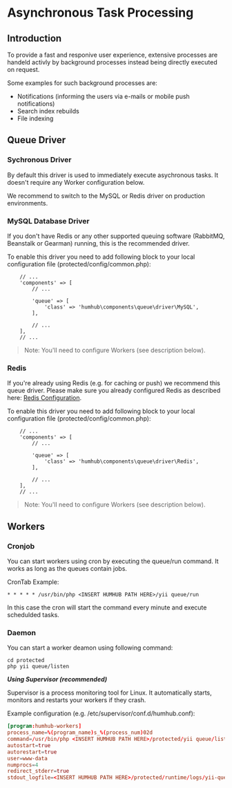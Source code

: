 Asynchronous Task Processing
============================

Introduction
------------

To provide a fast and responive user experience, extensive processes are handeld activly by background processes instead being directly executed on request. 

Some examples for such background processes are:

- Notifications (informing the users via e-mails or mobile push notifications) 
- Search index rebuilds
- File indexing


Queue Driver
------------

### Sychronous Driver

By default this driver is used to immediately execute asychronous tasks.
It doesn't require any Worker configuration below.

We recommend to switch to the MySQL or Redis driver on production environments.

### MySQL Database Driver

If you don't have Redis or any other supported queuing software (RabbitMQ, Beanstalk or Gearman) running, this is the recommended driver.

To enable this driver you need to add following block to your local configuration file (protected/config/common.php):

```
    // ...
    'components' => [
        // ...

        'queue' => [
            'class' => 'humhub\components\queue\driver\MySQL',
        ],
        
        // ...
    ],
    // ...

```

> Note: You'll need to configure Workers (see description below).

### Redis 

If you're already using Redis (e.g. for caching or push) we recommend this queue driver.
Please make sure you already configured Redis as described here: [Redis Configuration](redis.md).

To enable this driver you need to add following block to your local configuration file (protected/config/common.php):

```
    // ...
    'components' => [
        // ...

        'queue' => [
            'class' => 'humhub\components\queue\driver\Redis',
        ],
        
        // ...
    ],
    // ...

```

> Note: You'll need to configure Workers (see description below).


Workers
------

### Cronjob

You can start workers using cron by executing the queue/run command. It works as long as the queues contain jobs.

CronTab Example:

```
* * * * * /usr/bin/php <INSERT HUMHUB PATH HERE>/yii queue/run
```

In this case the cron will start the command every minute and execute schedulded tasks.


### Daemon 

You can start a worker deamon using following command:

```
cd protected
php yii queue/listen
```

***Using Supervisor (recommended)***

Supervisor is a process monitoring tool for Linux. It automatically starts, monitors and restarts your workers if they crash. 

Example configuration (e.g. /etc/supervisor/conf.d/humhub.conf):

```conf
[program:humhub-workers]
process_name=%(program_name)s_%(process_num)02d
command=/usr/bin/php <INSERT HUMHUB PATH HERE>/protected/yii queue/listen --verbose=1 --color=0
autostart=true
autorestart=true
user=www-data
numprocs=4
redirect_stderr=true
stdout_logfile=<INSERT HUMHUB PATH HERE>/protected/runtime/logs/yii-queue-worker.log
```
